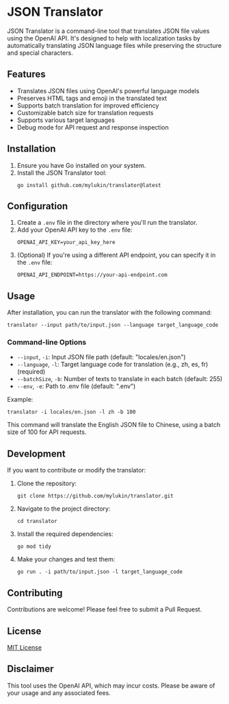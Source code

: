 # JSON Translator

JSON Translator is a command-line tool that translates JSON file values using the OpenAI API. It's designed to help with localization tasks by automatically translating JSON language files while preserving the structure and special characters.

## Features

- Translates JSON files using OpenAI's powerful language models
- Preserves HTML tags and emoji in the translated text
- Supports batch translation for improved efficiency
- Customizable batch size for translation requests
- Supports various target languages
- Debug mode for API request and response inspection

## Installation

1. Ensure you have Go installed on your system.
2. Install the JSON Translator tool:
   ```
   go install github.com/mylukin/translator@latest
   ```

## Configuration

1. Create a `.env` file in the directory where you'll run the translator.
2. Add your OpenAI API key to the `.env` file:
   ```
   OPENAI_API_KEY=your_api_key_here
   ```
3. (Optional) If you're using a different API endpoint, you can specify it in the `.env` file:
   ```
   OPENAI_API_ENDPOINT=https://your-api-endpoint.com
   ```

## Usage

After installation, you can run the translator with the following command:

```
translator --input path/to/input.json --language target_language_code
```

### Command-line Options

- `--input`, `-i`: Input JSON file path (default: "locales/en.json")
- `--language`, `-l`: Target language code for translation (e.g., zh, es, fr) (required)
- `--batchSize`, `-b`: Number of texts to translate in each batch (default: 255)
- `--env`, `-e`: Path to .env file (default: ".env")

Example:

```
translator -i locales/en.json -l zh -b 100
```

This command will translate the English JSON file to Chinese, using a batch size of 100 for API requests.

## Development

If you want to contribute or modify the translator:

1. Clone the repository:
   ```
   git clone https://github.com/mylukin/translator.git
   ```
2. Navigate to the project directory:
   ```
   cd translator
   ```
3. Install the required dependencies:
   ```
   go mod tidy
   ```
4. Make your changes and test them:
   ```
   go run . -i path/to/input.json -l target_language_code
   ```

## Contributing

Contributions are welcome! Please feel free to submit a Pull Request.

## License

[MIT License](LICENSE)

## Disclaimer

This tool uses the OpenAI API, which may incur costs. Please be aware of your usage and any associated fees.